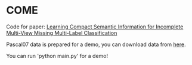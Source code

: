 # COME

Code for paper: [Learning Compact Semantic Information for Incomplete Multi-View Missing Multi-Label Classification](https://icml.cc/virtual/2025/poster/45273)

Pascal07 data is prepared for a demo, you can download data from [here](https://drive.google.com/drive/folders/1cixudQjQ1I1pvRFy0Srsl2UTgvzv-o2k?usp=drive_link).

You can run 'python main.py' for a demo!

